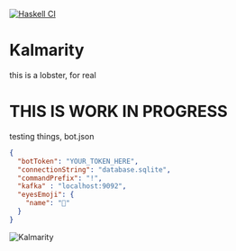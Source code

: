 [![Haskell CI](https://github.com/Miezhiko/Kalmarity/actions/workflows/haskell.yml/badge.svg)](https://github.com/Miezhiko/Kalmarity/actions/workflows/haskell.yml)

# Kalmarity

this is a lobster, for real

# THIS IS WORK IN PROGRESS

testing things, bot.json

```json
{
  "botToken": "YOUR_TOKEN_HERE",
  "connectionString": "database.sqlite",
  "commandPrefix": "!",
  "kafka" : "localhost:9092",
  "eyesEmoji": {
    "name": "👀"
  }
}
```

![Kalmarity](https://media.discordapp.net/attachments/907871297835528213/1096446601343553647/FthA9rEacAA2Zli.png?width=250&height=525)
